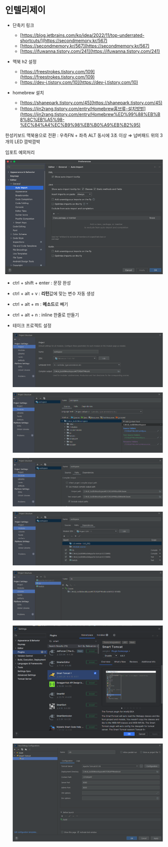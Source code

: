 # 인텔리제이

- 단축키 링크
    - [https://blog.jetbrains.com/ko/idea/2022/11/top-underrated-shortcuts/](https://secondmemory.kr/567)
    - [https://secondmemory.kr/567](https://secondmemory.kr/567)
    - [https://ifuwanna.tistory.com/241](https://ifuwanna.tistory.com/241)

- 맥북 h2 설정
    - [https://freestrokes.tistory.com/109](https://freestrokes.tistory.com/109)
    - [https://dev-j.tistory.com/10](https://dev-j.tistory.com/10)
    
- homebrew 설치
    - [https://shanepark.tistory.com/45](https://shanepark.tistory.com/45)
    - [https://jin2rang.tistory.com/entry/Homebrew홈브류-설치방법](https://jin2rang.tistory.com/entry/Homebrew%ED%99%88%EB%B8%8C%EB%A5%98-%EC%84%A4%EC%B9%98%EB%B0%A9%EB%B2%95)

한성키보드 맥북용으로 전환 : 우측FN + 좌측 ALT 동시에 3초 이상 ⇒ 넘버패드 위의 3개의 LED 깜박깜박

임포트 예외처리

![스크린샷 2022-03-23 오후 10.37.20.png](2023-08-04-인텔리제이/Untitled7.png)

- ctrl + shift + enter : 문장 완성
- ctrl + alt + v : **리턴**값에 맞는 변수 자동 생성
- ctrl + alt + m : **메소드**로 빼기
- ctrl + alt + n : inline 한줄로 만들기

- 테이크 프로젝트 설정

    ![Untitled](/assets/images/2023080401/Untitled.png)
    
    ![Untitled](2023-08-04-인텔리제이/Untitled1.png)
    
    ![Untitled](2023-08-04-인텔리제이/Untitled2.png)
    
    ![Untitled](2023-08-04-인텔리제이/Untitled3.png)
    
    ![Untitled](2023-08-04-인텔리제이/Untitled4.png)
    
    ![Untitled](2023-08-04-인텔리제이/Untitled5.png)
    
    ![Untitled](2023-08-04-인텔리제이/Untitled6.png)